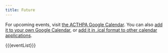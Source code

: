 ```yaml
---
title: Future
---
```


For upcoming events, visit [the ACTHPA Google Calendar](https://calendar.google.com/calendar/embed?src=grd4uu3avl4vo2alegv4dj4sb4%40group.calendar.google.com&ctz=Australia%2FSydney). You can also [add it to your own Google Calendar](https://calendar.google.com/calendar/b/1?cid=Z3JkNHV1M2F2bDR2bzJhbGVndjRkajRzYjRAZ3JvdXAuY2FsZW5kYXIuZ29vZ2xlLmNvbQ), or [add it in .ical format to other calendar applications](https://calendar.google.com/calendar/ical/grd4uu3avl4vo2alegv4dj4sb4%40group.calendar.google.com/public/basic.ics).

{{{eventList}}}
